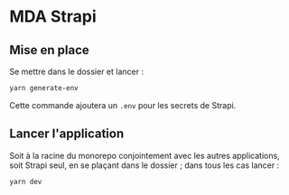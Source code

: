 # MDA Strapi

## Mise en place
Se mettre dans le dossier et lancer :
```sh
yarn generate-env
```
Cette commande ajoutera un `.env` pour les secrets de Strapi.

## Lancer l'application
Soit à la racine du monorepo conjointement avec les autres applications, soit Strapi seul, en se plaçant dans le dossier ; dans tous les cas lancer :
```sh
yarn dev
```
